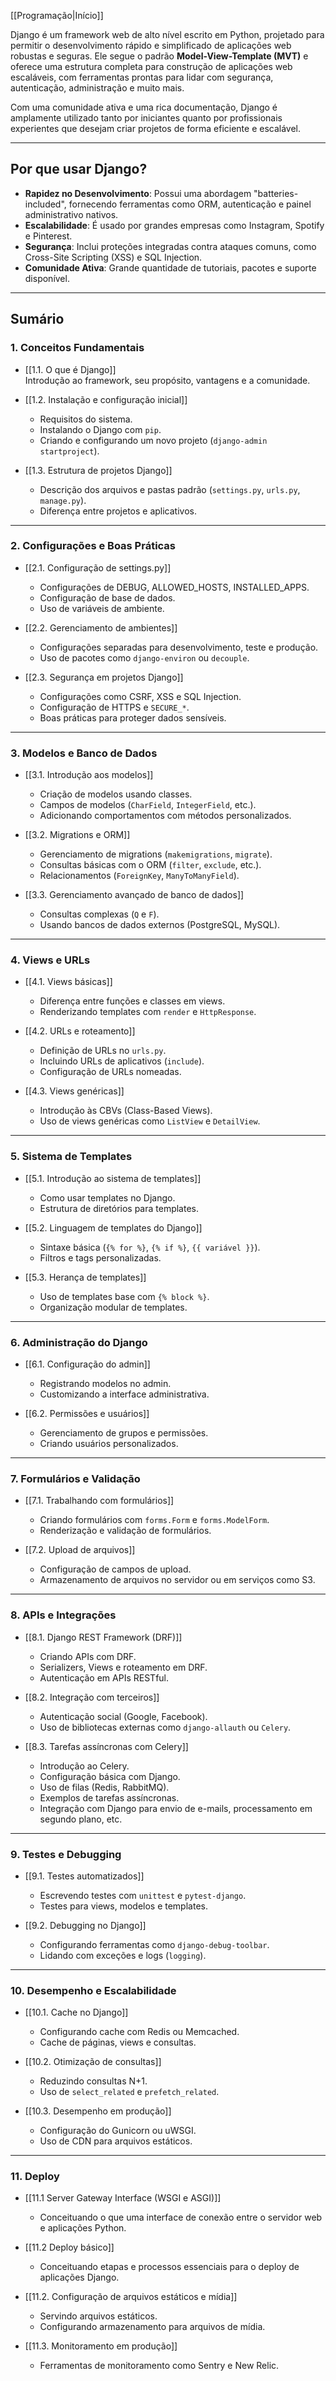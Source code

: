 
[[Programação|Início]]

Django é um framework web de alto nível escrito em Python, projetado para permitir o desenvolvimento rápido e simplificado de aplicações web robustas e seguras. Ele segue o padrão **Model-View-Template (MVT)** e oferece uma estrutura completa para construção de aplicações web escaláveis, com ferramentas prontas para lidar com segurança, autenticação, administração e muito mais.

Com uma comunidade ativa e uma rica documentação, Django é amplamente utilizado tanto por iniciantes quanto por profissionais experientes que desejam criar projetos de forma eficiente e escalável.

---

## **Por que usar Django?**

- **Rapidez no Desenvolvimento**: Possui uma abordagem "batteries-included", fornecendo ferramentas como ORM, autenticação e painel administrativo nativos.
- **Escalabilidade**: É usado por grandes empresas como Instagram, Spotify e Pinterest.
- **Segurança**: Inclui proteções integradas contra ataques comuns, como Cross-Site Scripting (XSS) e SQL Injection.
- **Comunidade Ativa**: Grande quantidade de tutoriais, pacotes e suporte disponível.

---

## **Sumário**

### **1. Conceitos Fundamentais**

- [[1.1. O que é Django]]  
    Introdução ao framework, seu propósito, vantagens e a comunidade.
    
- [[1.2. Instalação e configuração inicial]]
    - Requisitos do sistema.
    - Instalando o Django com `pip`.
    - Criando e configurando um novo projeto (`django-admin startproject`).
    
- [[1.3. Estrutura de projetos Django]]
    - Descrição dos arquivos e pastas padrão (`settings.py`, `urls.py`, `manage.py`).
    - Diferença entre projetos e aplicativos.

---

### **2. Configurações e Boas Práticas**

- [[2.1. Configuração de settings.py]]
    - Configurações de DEBUG, ALLOWED_HOSTS, INSTALLED_APPS.
    - Configuração de base de dados.
    - Uso de variáveis de ambiente.
    
- [[2.2. Gerenciamento de ambientes]]
    - Configurações separadas para desenvolvimento, teste e produção.
    - Uso de pacotes como `django-environ` ou `decouple`.
    
- [[2.3. Segurança em projetos Django]]
    - Configurações como CSRF, XSS e SQL Injection.
    - Configuração de HTTPS e `SECURE_*`.
    - Boas práticas para proteger dados sensíveis.

---

### **3. Modelos e Banco de Dados**

- [[3.1. Introdução aos modelos]]
    - Criação de modelos usando classes.
    - Campos de modelos (`CharField`, `IntegerField`, etc.).
    - Adicionando comportamentos com métodos personalizados.
    
- [[3.2. Migrations e ORM]]
    - Gerenciamento de migrations (`makemigrations`, `migrate`).
    - Consultas básicas com o ORM (`filter`, `exclude`, etc.).
    - Relacionamentos (`ForeignKey`, `ManyToManyField`).
    
- [[3.3. Gerenciamento avançado de banco de dados]]
    - Consultas complexas (`Q` e `F`).
    - Usando bancos de dados externos (PostgreSQL, MySQL).

---

### **4. Views e URLs**

- [[4.1. Views básicas]]
    - Diferença entre funções e classes em views.
    - Renderizando templates com `render` e `HttpResponse`.
    
- [[4.2. URLs e roteamento]]
    - Definição de URLs no `urls.py`.
    - Incluindo URLs de aplicativos (`include`).
    - Configuração de URLs nomeadas.
    
- [[4.3. Views genéricas]]
    - Introdução às CBVs (Class-Based Views).
    - Uso de views genéricas como `ListView` e `DetailView`.

---

### **5. Sistema de Templates**

- [[5.1. Introdução ao sistema de templates]]
    - Como usar templates no Django.
    - Estrutura de diretórios para templates.
    
- [[5.2. Linguagem de templates do Django]]
    - Sintaxe básica (`{% for %}`, `{% if %}`, `{{ variável }}`).
    - Filtros e tags personalizadas.
    
- [[5.3. Herança de templates]]
    - Uso de templates base com `{% block %}`.
    - Organização modular de templates.

---

### **6. Administração do Django**

- [[6.1. Configuração do admin]]
    - Registrando modelos no admin.
    - Customizando a interface administrativa.
    
- [[6.2. Permissões e usuários]]
    - Gerenciamento de grupos e permissões.
    - Criando usuários personalizados.

---

### **7. Formulários e Validação**

- [[7.1. Trabalhando com formulários]]
    
    - Criando formulários com `forms.Form` e `forms.ModelForm`.
    - Renderização e validação de formulários.
- [[7.2. Upload de arquivos]]
    
    - Configuração de campos de upload.
    - Armazenamento de arquivos no servidor ou em serviços como S3.

---

### **8. APIs e Integrações**

- [[8.1. Django REST Framework (DRF)]]
    
    - Criando APIs com DRF.
    - Serializers, Views e roteamento em DRF.
    - Autenticação em APIs RESTful.
- [[8.2. Integração com terceiros]]
    
    - Autenticação social (Google, Facebook).
    - Uso de bibliotecas externas como `django-allauth` ou `Celery`.
- [[8.3. Tarefas assíncronas com Celery]]
	
    - Introdução ao Celery.
    - Configuração básica com Django.
    - Uso de filas (Redis, RabbitMQ).
    - Exemplos de tarefas assíncronas.
    - Integração com Django para envio de e-mails, processamento em segundo plano, etc.

---

### **9. Testes e Debugging**

- [[9.1. Testes automatizados]]
    
    - Escrevendo testes com `unittest` e `pytest-django`.
    - Testes para views, modelos e templates.
- [[9.2. Debugging no Django]]
    
    - Configurando ferramentas como `django-debug-toolbar`.
    - Lidando com exceções e logs (`logging`).

---

### **10. Desempenho e Escalabilidade**

- [[10.1. Cache no Django]]
    
    - Configurando cache com Redis ou Memcached.
    - Cache de páginas, views e consultas.
- [[10.2. Otimização de consultas]]
    
    - Reduzindo consultas N+1.
    - Uso de `select_related` e `prefetch_related`.
- [[10.3. Desempenho em produção]]
    
    - Configuração do Gunicorn ou uWSGI.
    - Uso de CDN para arquivos estáticos.

---

### **11. Deploy**

- [[11.1 Server Gateway Interface (WSGI e ASGI)]]
	
	- Conceituando o que uma interface de conexão entre o servidor web e aplicações Python.
- [[11.2 Deploy básico]]
    
    - Conceituando etapas e processos essenciais para o deploy de aplicações Django.
- [[11.2. Configuração de arquivos estáticos e mídia]]
    
    - Servindo arquivos estáticos.
    - Configurando armazenamento para arquivos de mídia.
- [[11.3. Monitoramento em produção]]
    
    - Ferramentas de monitoramento como Sentry e New Relic.
